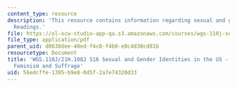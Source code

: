 ```yaml
---
content_type: resource
description: 'This resource contains information regarding sexual and gender identities:
  Readings.'
file: https://ol-ocw-studio-app-qa.s3.amazonaws.com/courses/wgs-110j-sexual-and-gender-identities-spring-2016/56edcffe1395b9e80d5f2a7e74320d33_MITWGS_110JS16_Feminism.pdf
file_type: application/pdf
parent_uid: d0638dee-40ed-f4c8-f4b0-e0c4d38cd81b
resourcetype: Document
title: 'WGS.110J/21H.108J S16 Sexual and Gender Identities in the US - Reading Guides:
  Feminism and Suffrage'
uid: 56edcffe-1395-b9e8-0d5f-2a7e74320d33
---
```

